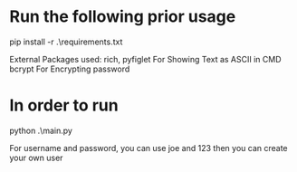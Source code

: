 # Run the following prior usage
pip install -r .\requirements.txt

External Packages used:
rich, pyfiglet For Showing Text as ASCII in CMD
bcrypt For Encrypting password

# In order to run
python .\main.py

For username and password, you can use joe and 123 then you can create your own user
